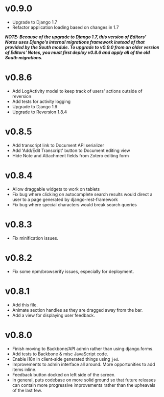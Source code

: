 v0.9.0
=======
  * Upgrade to Django 1.7
  * Refactor application loading based on changes in 1.7

***NOTE: Because of the upgrade to Django 1.7, this version of Editors' Notes
uses Django's internal migrations framework instead of that provided by the
South module. To upgrade to v0.9.0 from an older version of Editors' Notes, you
must first deploy v0.8.6 and apply all of the old South migrations.***

v0.8.6
=======
  * Add LogActivity model to keep track of users' actions outside of reversion
  * Add tests for activity logging
  * Upgrade to Django 1.6
  * Upgrade to Reversion 1.8.4

v0.8.5
=======
  * Add transcript link to Document API serializer
  * Add 'Add/Edit Transcript' button to Document editing view
  * Hide Note and Attachment fields from Zotero editing form

v0.8.4
=======
  * Allow draggable widgets to work on tablets
  * Fix bug where clicking on autocomplete search results would direct a user
    to a page generated by django-rest-framework
  * Fix bug where special characters would break search queries

v0.8.3
=======
  * Fix minification issues.

v0.8.2
=======
  * Fix some npm/browserify issues, especially for deployment.

v0.8.1
=======
  * Add this file.
  * Animate section handles as they are dragged away from the bar.
  * Add a view for displaying user feedback.

v0.8.0
=======
  * Finish moving to Backbone/API admin rather than using django.forms.
  * Add tests to Backbone & misc JavaScript code.
  * Enable i18n in client-side generated things using `jed`.
  * Improvements to admin interface all around. More opportunities to add items
    inline.
  * Feedback button docked on left side of the screen.
  * In general, puts codebase on more solid ground so that future releases can
    contain more progressive improvements rather than the upheavals of the last
    few.

